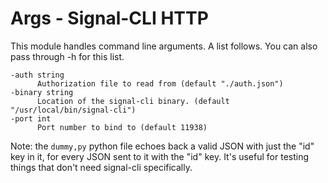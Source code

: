 # Args - Signal-CLI HTTP

This module handles command line arguments. A list follows. You can also pass through -h for this list.

```
-auth string
	  Authorization file to read from (default "./auth.json")
-binary string
	  Location of the signal-cli binary. (default "/usr/local/bin/signal-cli")
-port int
	  Port number to bind to (default 11938)
```

Note: the `dummy,py` python file echoes back a valid JSON with just the "id" key in it, for every JSON sent to it with the "id" key. It's useful for testing things that don't need signal-cli specifically.